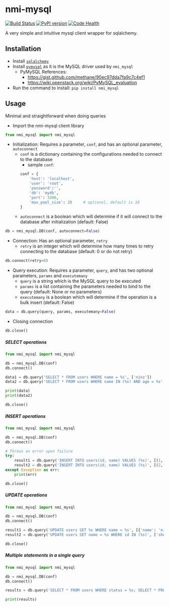 nmi-mysql
=======================
[![Build Status](https://travis-ci.org/pprmint/nmi_mysql.svg?branch=master)](https://travis-ci.org/pprmint/nmi_mysql)
[![PyPI version](https://badge.fury.io/py/nmi_mysql.svg)](https://badge.fury.io/py/nmi_mysql)
[![Code Health](https://landscape.io/github/pprmint/nmi_mysql/master/landscape.svg?style=flat)](https://landscape.io/github/pprmint/nmi_mysql/master)


A very simple and intuitive mysql client wrapper for sqlalchemy.

## Installation

- Install [`sqlalchemy`](http://www.sqlalchemy.org/)
- Install [`pymysql`](http://www.pymysql.org/) as it is the MySQL driver used by `nmi_mysql`
  - PyMySQL References:
    - https://gist.github.com/methane/90ec97dda7fa9c7c4ef1
    - https://wiki.openstack.org/wiki/PyMySQL_evaluation
- Run the command to install: `pip install nmi_mysql`

## Usage

Minimal and straightforward when doing queries

- Import the nmi-mysql client library

```python
from nmi_mysql import nmi_mysql
```

- Initialization: Requires a parameter, `conf`, and has an optional parameter, `autoconnect`
  - `conf` is a dictionary containing the configurations needed to connect to the database
    - sample `conf`:
    ```python
    conf = {
        'host': 'localhost',
        'user': 'root',
        'password':'',
        'db': 'mydb',
        'port': 3306,
        'max_pool_size': 20     # optional, default is 10
    }
    ```
  - `autoconnect` is a boolean which will determine if it will connect to the database after initialization (default: False)

```python
db = nmi_mysql.DB(conf, autoconnect=False)
```

- Connection: Has an optional parameter, `retry`
  - `retry` is an integer which will determine how many times to retry connecting to the database (default: 0 or do not retry)

```python
db.connect(retry=0)
```

- Query execution: Requires a parameter, `query`, and has two optional parameters, `params` and `executemany`
  - `query` is a string which is the MySQL query to be executed
  - `params` is a list containing the parameters needed to bind to the query (default: None or no parameters)
  - `executemany` is a boolean which will determine if the operation is a bulk insert (default: False)

```python
data = db.query(query, params, executemany=False)
```

- Closing connection

```python
db.close()
```

##### SELECT operations

```python
from nmi_mysql import nmi_mysql

db = nmi_mysql.DB(conf)
db.connect()

data1 = db.query('SELECT * FROM users WHERE name = %s', ['ninz'])
data2 = db.query('SELECT * FROM users WHERE name IN (%s) AND age = %s', [['john', 'doe'], 10])

print(data)
print(data2)

db.close()
```

##### INSERT operations

```python
from nmi_mysql import nmi_mysql

db = nmi_mysql.DB(conf)
db.connect()

# Throws an error upon failure
try:
    result1 = db.query('INSERT INTO users(id, name) VALUES (%s)', [(1, 'ninz')])
    result2 = db.query('INSERT INTO users(id, name) VALUES (%s)', [(2, 'jasper'), (3, 'jv')], True)
except Exception as err:
    print(err)

db.close()
```

##### UPDATE operations

```python
from nmi_mysql import nmi_mysql

db = nmi_mysql.DB(conf)
db.connect()

result1 = db.query('UPDATE users SET %s WHERE name = %s', [{'name': 'ninz'}, 'jasper'])
result2 = db.query('UPDATE users SET name = %s WHERE id IN (%s)', ['sherwin', [1, 2]])

db.close()
```

##### Multiple statements in a single query

```python
from nmi_mysql import nmi_mysql

db = nmi_mysql.DB(conf)
db.connect()

results = db.query('SELECT * FROM users WHERE status = %s; SELECT * FROM users WHERE status = %s', ['active', 'inactive'])

print(results)
```
